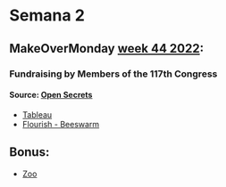 # Semana 2

## MakeOverMonday [week 44 2022](https://data.world/makeovermonday/2022w44):
### Fundraising by Members of the 117th Congress
#### Source: [Open Secrets](https://www.opensecrets.org/members-of-congress/members-list)

* [Tableau](https://rfondato.github.io/infoviz/s2/tableau.html)
* [Flourish - Beeswarm](https://rfondato.github.io/infoviz/s2/flourish.html)

## Bonus:
* [Zoo](https://rfondato.github.io/infoviz/s2/zoo.txt)
